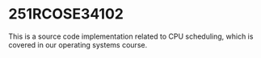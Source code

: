 # 251RCOSE34102
This is a source code implementation related to CPU scheduling, which is covered in our operating systems course.

